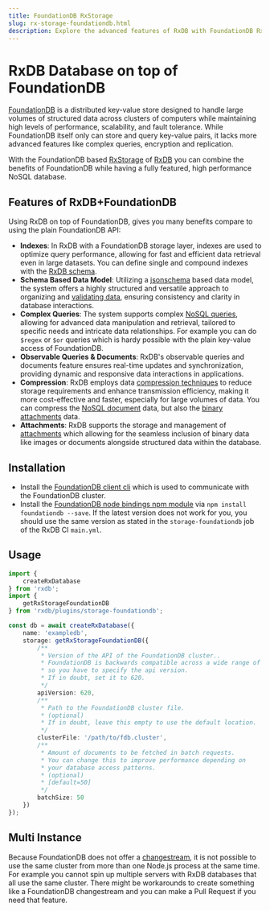 ```yaml
---
title: FoundationDB RxStorage
slug: rx-storage-foundationdb.html
description: Explore the advanced features of RxDB with FoundationDB RxStorage - Efficient indexing, complex NoSQL queries, real-time updates, data compression, and attachment management for optimized database performance and scalability
---
```


# RxDB Database on top of FoundationDB

[FoundationDB](https://www.foundationdb.org/) is a distributed key-value store designed to handle large volumes of structured data across clusters of computers while maintaining high levels of performance, scalability, and fault tolerance. While FoundationDB itself only can store and query key-value pairs, it lacks more advanced features like complex queries, encryption and replication.

With the FoundationDB based [RxStorage](./rx-storage.md) of [RxDB](https://rxdb.info/) you can combine the benefits of FoundationDB while having a fully featured, high performance NoSQL database.

## Features of RxDB+FoundationDB

Using RxDB on top of FoundationDB, gives you many benefits compare to using the plain FoundationDB API:

- **Indexes**: In RxDB with a FoundationDB storage layer, indexes are used to optimize query performance, allowing for fast and efficient data retrieval even in large datasets. You can define single and compound indexes with the [RxDB schema](./rx-schema.md).
- **Schema Based Data Model**: Utilizing a [jsonschema](./rx-schema.md) based data model, the system offers a highly structured and versatile approach to organizing and [validating data](./schema-validation.md), ensuring consistency and clarity in database interactions.
- **Complex Queries**: The system supports complex [NoSQL queries](./rx-query.md), allowing for advanced data manipulation and retrieval, tailored to specific needs and intricate data relationships. For example you can do `$regex` or `$or` queries which is hardy possible with the plain key-value access of FoundationDB.
- **Observable Queries & Documents**: RxDB's observable queries and documents feature ensures real-time updates and synchronization, providing dynamic and responsive data interactions in applications.
- **Compression**: RxDB employs data [compression techniques](./key-compression.md) to reduce storage requirements and enhance transmission efficiency, making it more cost-effective and faster, especially for large volumes of data. You can compress the [NoSQL document](./key-compression.md) data, but also the [binary attachments](./rx-attachment.md#attachment-compression) data.
- **Attachments**: RxDB supports the storage and management of [attachments](./rx-attachment.md) which allowing for the seamless inclusion of binary data like images or documents alongside structured data within the database.


## Installation

- Install the [FoundationDB client cli](https://apple.github.io/foundationdb/getting-started-linux.html) which is used to communicate with the FoundationDB cluster.
- Install the [FoundationDB node bindings npm module](https://www.npmjs.com/package/foundationdb) via `npm install foundationdb --save`. If the latest version does not work for you, you should use the same version as stated in the `storage-foundationdb` job of the RxDB CI `main.yml`.


## Usage

```typescript
import {
    createRxDatabase
} from 'rxdb';
import {
    getRxStorageFoundationDB
} from 'rxdb/plugins/storage-foundationdb';

const db = await createRxDatabase({
    name: 'exampledb',
    storage: getRxStorageFoundationDB({
        /**
         * Version of the API of the FoundationDB cluster..
         * FoundationDB is backwards compatible across a wide range of versions,
         * so you have to specify the api version.
         * If in doubt, set it to 620.
         */
        apiVersion: 620,
        /**
         * Path to the FoundationDB cluster file.
         * (optional)
         * If in doubt, leave this empty to use the default location.
         */
        clusterFile: '/path/to/fdb.cluster',
        /**
         * Amount of documents to be fetched in batch requests.
         * You can change this to improve performance depending on
         * your database access patterns.
         * (optional)
         * [default=50]
         */
        batchSize: 50
    })
});
```

## Multi Instance

Because FoundationDB does not offer a [changestream](https://forums.foundationdb.org/t/streaming-data-out-of-foundationdb/683/2), it is not possible to use the same cluster from more than one Node.js process at the same time. For example you cannot spin up multiple servers with RxDB databases that all use the same cluster. There might be workarounds to create something like a FoundationDB changestream and you can make a Pull Request if you need that feature.
